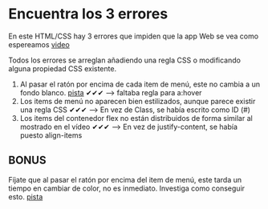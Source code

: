 # Encuentra los 3 errores

En este HTML/CSS hay 3 errores que impiden que la app Web se vea como espereamos [video](https://oscarm.tinytake.com/msc/ODc0NjI4N18yMjE1MjE2OA)  

Todos los errores se arreglan añadiendo una regla CSS o modificando alguna propiedad CSS existente.

1. Al pasar el ratón por encima de cada item de menú, este no cambia a un fondo blanco. [pista](https://www.w3schools.com/cssref/sel_hover.php) ✔✔✔ --> faltaba regla para a:hover
2. Los items de menú no aparecen bien estilizados, aunque parece existir una regla CSS ✔✔✔ --> En vez de Class, se había escrito como ID (#)
3. Los items del contenedor flex no están distribuidos de forma similar al mostrado en el vídeo ✔✔✔ --> En vez de justify-content, se había puesto align-items

## BONUS

Fíjate que al pasar el ratón por encima del item de menú, este tarda un tiempo en cambiar de color, no es inmediato. Investiga como conseguir esto. [pista](https://www.w3schools.com/css/css3_transitions.asp)
